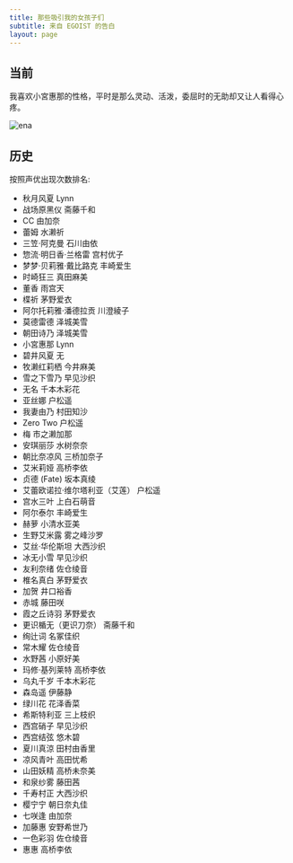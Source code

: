 ```yaml
---
title: 那些吸引我的女孩子们
subtitle: 来自 EGOIST 的告白
layout: page
---
```


## <span>当前</span>

我喜欢小宮惠那的性格，平时是那么灵动、活泼，委屈时的无助却又让人看得心疼。

<!-- ![altair](https://i.loli.net/2017/09/02/59aa9b2fe0303.jpg) -->
<!-- ![saber](https://i.loli.net/2017/09/02/59aa9b9a87d3a.jpg) -->
<!-- ![mordred](https://i.loli.net/2017/11/10/5a0535daceee7.jpg) -->
![ena](https://i.loli.net/2017/12/03/5a23dd8a0870c.jpg)

## <span>历史</span>

按照声优出现次数排名:

<div class="waifu">

- 秋月风夏 <span class="cv">Lynn</span>
- 战场原黑仪 <span class="cv">斋藤千和</span>
- CC <span class="cv">由加奈</span>
- 蕾姆 <span class="cv">水濑祈</span>
- 三笠·阿克曼 <span class="cv">石川由依</span>
- 惣流·明日香·兰格雷 <span class="cv">宫村优子</span>
- 梦梦·贝莉雅·戴比路克 <span class="cv">丰崎爱生</span>
- 时崎狂三 <span class="cv">真田麻美</span>
- 董香 <span class="cv">雨宫天</span>
- 楪祈 <span class="cv">茅野爱衣</span>
- 阿尔托莉雅·潘德拉贡 <span class="cv">川澄綾子</span>
- 莫德雷德 <span class="cv">泽城美雪</span>
- 朝田诗乃 <span class="cv">泽城美雪</span>
- 小宮惠那 <span class="cv">Lynn</span>
- 碧井风夏 <span class="cv">无</span>
- 牧濑红莉栖 <span class="cv">今井麻美</span>
- 雪之下雪乃 <span class="cv">早见沙织</span>
- 无名 <span class="cv">千本木彩花</span>
- 亚丝娜 <span class="cv">户松遥</span>
- 我妻由乃 <span class="cv">村田知沙</span>
- Zero Two <span class="cv">户松遥</span>
- 梅 <span class="cv">市之濑加那</span>
- 安琪丽莎 <span class="cv">水树奈奈</span>
- 朝比奈凉风 <span class="cv">三桥加奈子</span>
- 艾米莉娅 <span class="cv">高桥李依</span>
- 贞德 (Fate) <span class="cv">坂本真绫</span>
- 艾蕾欧诺拉·维尔塔利亚（艾莲） <span class="cv">户松遥</span>
- 宫水三叶 <span class="cv">上白石萌音</span>
- 阿尔泰尔 <span class="cv">丰崎爱生</span>
- 赫萝 <span class="cv">小清水亚美</span>
- 生野艾米露 <span class="cv">雾之峰沙罗</span>
- 艾丝·华伦斯坦 <span class="cv">大西沙织</span>
- 冰无小雪 <span class="cv">早见沙织</span>
- 友利奈绪 <span class="cv">佐仓绫音</span>
- 椎名真白 <span class="cv">茅野爱衣</span>
- 加贺 <span class="cv">井口裕香</span>
- 赤城 <span class="cv">藤田咲</span>
- 霞之丘诗羽 <span class="cv">茅野爱衣</span>
- 更识楯无（更识刀奈） <span class="cv">斋藤千和</span>
- 绚辻词 <span class="cv">名冢佳织</span>
- 常木耀 <span class="cv">佐仓绫音</span>
- 水野茜 <span class="cv">小原好美</span>
- 玛修·基列莱特 <span class="cv">高桥李依</span>
- 乌丸千岁 <span class="cv">千本木彩花</span>
- 森岛遥 <span class="cv">伊藤静</span>
- 绿川花 <span class="cv">花泽香菜</span>
- 希斯特利亚 <span class="cv">三上枝织</span>
- 西宫硝子 <span class="cv">早见沙织</span>
- 西宫结弦 <span class="cv">悠木碧</span>
- 夏川真涼 <span class="cv">田村由香里</span>
- 凉风青叶 <span class="cv">高田忧希</span>
- 山田妖精 <span class="cv">高桥未奈美</span>
- 和泉纱雾 <span class="cv">藤田茜</span>
- 千寿村正 <span class="cv">大西沙织</span>
- 樱宁宁 <span class="cv">朝日奈丸佳</span>
- 七咲逢 <span class="cv">由加奈</span>
- 加藤惠 <span class="cv">安野希世乃</span>
- 一色彩羽 <span class="cv">佐仓绫音</span>
- 惠惠 <span class="cv">高桥李依</span>

</div>
